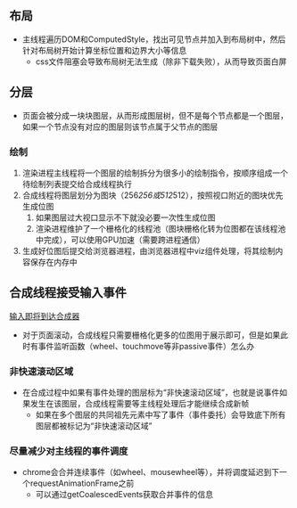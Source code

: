 ## 布局

* 主线程遍历DOM和ComputedStyle，找出可见节点并加入到布局树中，然后针对布局树开始计算坐标位置和边界大小等信息
  * css文件阻塞会导致布局树无法生成（除非下载失败），从而导致页面白屏

## 分层

* 页面会被分成一块块图层，从而形成图层树，但不是每个节点都是一个图层，如果一个节点没有对应的图层则该节点属于父节点的图层

### 绘制

1. 渲染进程主线程将一个图层的绘制拆分为很多小的绘制指令，按顺序组成一个待绘制列表提交给合成线程执行
2. 合成线程将图层划分为图块（256*256或512*512），按照视口附近的图块优先生成位图
   1. 如果图层过大视口显示不下就没必要一次性生成位图
   2. 渲染进程维护了一个栅格化的线程池（图块栅格化转为位图都在该线程池中完成），可以使用GPU加速（需要跨进程通信）
3. 生成好位图后提交给浏览器进程，由浏览器进程中viz组件处理，将其绘制内容保存在内存中

## 合成线程接受输入事件

[输入即将到达合成器](https://developer.chrome.com/blog/inside-browser-part4?hl=zh-cn#input_is_coming_to_the_compositor)

* 对于页面滚动，合成线程只需要栅格化更多的位图用于展示即可，但是如果此时有事件监听函数（wheel、touchmove等非passive事件）怎么办

### 非快速滚动区域

* 在合成过程中如果有事件处理的图层标为“非快速滚动区域”，也就是说事件如果发生在该图层，合成线程需要等主线程处理后才能继续合成新帧
  * 如果在多个图层的共同祖先元素中写了事件（事件委托）会导致底下所有图层都被标记为“非快速滚动区域”

### 尽量减少对主线程的事件调度

* chrome会合并连续事件（如wheel、mousewheel等），并将调度延迟到下一个requestAnimationFrame之前
  * 可以通过getCoalescedEvents获取合并事件的信息
